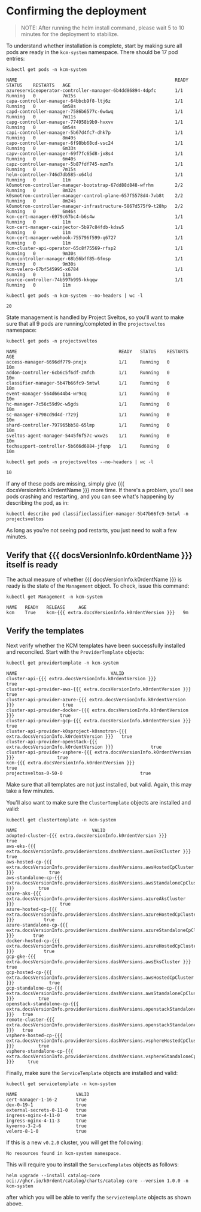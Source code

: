 # Confirming the deployment

> NOTE:
> After running the helm install command, please wait 5 to 10 minutes for the deployment to stabilize.

To understand whether installation is complete, start by making sure all pods are ready in the `kcm-system` namespace. There should be 17 pod entries:

```shell
kubectl get pods -n kcm-system
```

```console
NAME                                                           READY   STATUS    RESTARTS   AGE
azureserviceoperator-controller-manager-6b4dd86894-4dpfc       1/1     Running   0          7m15s
capa-controller-manager-64bbcb9f8-ltj6z                        1/1     Running   0          6m58s
capd-controller-manager-7586b6577c-6w4wq                       1/1     Running   0          7m11s
capg-controller-manager-774958b9b9-hvxvv                       1/1     Running   0          6m54s
capi-controller-manager-5b67d4fc7-dhk7p                        1/1     Running   0          8m49s
capo-controller-manager-6f98bb68cd-vsc24                       1/1     Running   0          6m33s
capv-controller-manager-69f7fc65d8-jx8s4                       1/1     Running   0          6m40s
capz-controller-manager-5b87fdf745-mzm7x                       1/1     Running   0          7m15s
helm-controller-746d7db585-x64ld                               1/1     Running   0          11m
k0smotron-controller-manager-bootstrap-67dd88d848-wfrhm        2/2     Running   0          8m32s
k0smotron-controller-manager-control-plane-657f5578d4-7vb8t    2/2     Running   0          8m24s
k0smotron-controller-manager-infrastructure-5867d575f9-t28hp   2/2     Running   0          6m46s
kcm-cert-manager-6979c67bc4-b6s4w                              1/1     Running   0          11m
kcm-cert-manager-cainjector-5b97c84fdb-kdsw5                   1/1     Running   0          11m
kcm-cert-manager-webhook-755796f599-q6727                      1/1     Running   0          11m
kcm-cluster-api-operator-65c8f75569-rfsp2                      1/1     Running   0          9m30s
kcm-controller-manager-68b56bff85-6fmsp                        1/1     Running   0          9m30s
kcm-velero-67bf545995-x6784                                    1/1     Running   0          11m
source-controller-74b597b995-kkqqw                             1/1     Running   0          11m
```

```shell
kubectl get pods -n kcm-system --no-headers | wc -l
```

```console
20
```

State management is handled by Project Sveltos, so you'll want to make sure that all 9 pods are running/completed in the `projectsveltos` namespace:

```shell
kubectl get pods -n projectsveltos
```

```console
NAME                                      READY   STATUS    RESTARTS   AGE
access-manager-6696df779-pnxjx            1/1     Running   0          10m
addon-controller-6cb6c5f6df-zmfch         1/1     Running   0          10m
classifier-manager-5b47b66fc9-5mtwl       1/1     Running   0          10m
event-manager-564d6644b4-wr9cq            1/1     Running   0          10m
hc-manager-7c56c59d9c-w5gds               1/1     Running   0          10m
sc-manager-6798cd9d4d-r7z9j               1/1     Running   0          10m
shard-controller-797965bb58-65lmp         1/1     Running   0          10m
sveltos-agent-manager-5445f6f57c-wxw2s    1/1     Running   0          10m
techsupport-controller-5b666d6884-jfqnp   1/1     Running   0          10m
```

```shell
kubectl get pods -n projectsveltos --no-headers | wc -l
```

```console
10
```

If any of these pods are missing, simply give {{{ docsVersionInfo.k0rdentName }}} more time. If there's a problem, you'll see pods crashing and restarting, and you can see what's happening by describing the pod, as in:

```shell
kubectl describe pod classifieclassifier-manager-5b47b66fc9-5mtwl -n projectsveltos
```

As long as you're not seeing pod restarts, you just need to wait a few minutes.

## Verify that {{{ docsVersionInfo.k0rdentName }}} itself is ready

The actual measure of whether {{{ docsVersionInfo.k0rdentName }}} is ready is the state of the `Management` object. To check, issue this command:

```shell
kubectl get Management -n kcm-system
```

```console
NAME   READY   RELEASE     AGE
kcm    True    kcm-{{{ extra.docsVersionInfo.k0rdentVersion }}}   9m
```

## Verify the templates

Next verify whether the KCM templates have been successfully installed and reconciled. Start with the `ProviderTemplate` objects:

```shell
kubectl get providertemplate -n kcm-system
```

```console
NAME                                   VALID
cluster-api-{{{ extra.docsVersionInfo.k0rdentVersion }}}                                 true
cluster-api-provider-aws-{{{ extra.docsVersionInfo.k0rdentVersion }}}                    true
cluster-api-provider-azure-{{{ extra.docsVersionInfo.k0rdentVersion }}}                  true
cluster-api-provider-docker-{{{ extra.docsVersionInfo.k0rdentVersion }}}                 true
cluster-api-provider-gcp-{{{ extra.docsVersionInfo.k0rdentVersion }}}                    true
cluster-api-provider-k0sproject-k0smotron-{{{ extra.docsVersionInfo.k0rdentVersion }}}   true
cluster-api-provider-openstack-{{{ extra.docsVersionInfo.k0rdentVersion }}}              true
cluster-api-provider-vsphere-{{{ extra.docsVersionInfo.k0rdentVersion }}}                true
kcm-{{{ extra.docsVersionInfo.k0rdentVersion }}}                                         true
projectsveltos-0-50-0                             true
```

Make sure that all templates are not just installed, but valid. Again, this may take a few minutes.

You'll also want to make sure the `ClusterTemplate` objects are installed and valid:

```shell
kubectl get clustertemplate -n kcm-system
```

```console
NAME                            VALID
adopted-cluster-{{{ extra.docsVersionInfo.k0rdentVersion }}}           true
aws-eks-{{{ extra.docsVersionInfo.providerVersions.dashVersions.awsEksCluster }}}                   true
aws-hosted-cp-{{{ extra.docsVersionInfo.providerVersions.dashVersions.awsHostedCpCluster }}}             true
aws-standalone-cp-{{{ extra.docsVersionInfo.providerVersions.dashVersions.awsStandaloneCpCluster }}}         true
azure-aks-{{{ extra.docsVersionInfo.providerVersions.dashVersions.azureAksCluster }}}                 true
azure-hosted-cp-{{{ extra.docsVersionInfo.providerVersions.dashVersions.azureHostedCpCluster }}}           true
azure-standalone-cp-{{{ extra.docsVersionInfo.providerVersions.dashVersions.azureStandaloneCpCluster }}}       true
docker-hosted-cp-{{{ extra.docsVersionInfo.providerVersions.dashVersions.azureHostedCpCluster }}}           true
gcp-gke-{{{ extra.docsVersionInfo.providerVersions.dashVersions.awsEksCluster }}}                   true
gcp-hosted-cp-{{{ extra.docsVersionInfo.providerVersions.dashVersions.awsHostedCpCluster }}}             true
gcp-standalone-cp-{{{ extra.docsVersionInfo.providerVersions.dashVersions.awsStandaloneCpCluster }}}         true
openstack-standalone-cp-{{{ extra.docsVersionInfo.providerVersions.dashVersions.openstackStandaloneCpCluster }}}   true
remote-cluster-{{{ extra.docsVersionInfo.providerVersions.dashVersions.openstackStandaloneCpCluster }}}   true
vsphere-hosted-cp-{{{ extra.docsVersionInfo.providerVersions.dashVersions.vsphereHostedCpCluster }}}         true
vsphere-standalone-cp-{{{ extra.docsVersionInfo.providerVersions.dashVersions.vsphereStandaloneCpCluster }}}     true
```

Finally, make sure the `ServiceTemplate` objects are installed and valid:

```shell
kubectl get servicetemplate -n kcm-system
```

```console
NAME                      VALID
cert-manager-1-16-2       true
dex-0-19-1                true
external-secrets-0-11-0   true
ingress-nginx-4-11-0      true
ingress-nginx-4-11-3      true
kyverno-3-2-6             true
velero-8-1-0              true
```

If this is a new `v0.2.0` cluster, you will get the following:

```shell
No resources found in kcm-system namespace.
```

This will require you to install the `ServiceTemplates` objects as follows:

```shell
helm upgrade --install catalog-core oci://ghcr.io/k0rdent/catalog/charts/catalog-core --version 1.0.0 -n kcm-system
```

after which you will be able to verify the `ServiceTemplate` objects as shown above.
